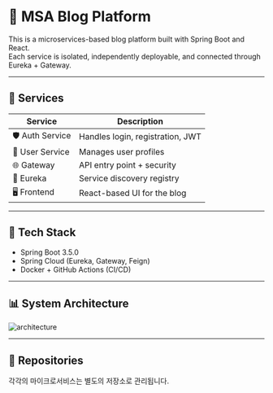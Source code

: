 # 📘 MSA Blog Platform

This is a microservices-based blog platform built with Spring Boot and React.  
Each service is isolated, independently deployable, and connected through Eureka + Gateway.

---

## 🧩 Services

| Service        | Description                      |
|----------------|----------------------------------|
| 🛡️ Auth Service | Handles login, registration, JWT |
| 👤 User Service | Manages user profiles            |
| 🌐 Gateway      | API entry point + security       |
| 📡 Eureka       | Service discovery registry       |
| 🖥️ Frontend     | React-based UI for the blog      |

---

## 🚀 Tech Stack

- Spring Boot 3.5.0
- Spring Cloud (Eureka, Gateway, Feign)
- Docker + GitHub Actions (CI/CD)

---

## 📊 System Architecture

![architecture](https://your-image-link.com/diagram.png)

---

## 📂 Repositories

각각의 마이크로서비스는 별도의 저장소로 관리됩니다.
